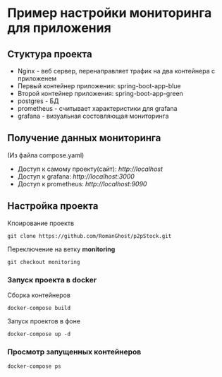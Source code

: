 # Пример настройки мониторинга для приложения

## Стуктура проекта
- Nginx - веб сервер, перенаправляет трафик на два контейнера с приложенем
- Первый контейнер приложения: spring-boot-app-blue
- Второй контейнер приложения: spring-boot-app-green
- postgres - БД
- prometheus - считывает характеристики для grafana
- grafana - визуальная состовляющая мониторинга

## Получение данных мониторинга
(Из файла compose.yaml)
- Доступ к самому проекту(сайт): _http://localhost_
- Доступ к grafana: _http://localhost:3000_
- Доступ к prometheus: _http://localhost:9090_

## Настройка проекта
Кпоирование проектв
``` shell
git clone https://github.com/RomanGhost/p2pStock.git
```
Переключение на ветку **monitoring**
``` shell
git checkout monitoring
```

### Запуск проекта в **docker**
Сборка контейнеров 
``` shell
docker-compose build
```
Запуск проектов в фоне
``` shell
docker-compose up -d
```
### Просмотр запущенных контейнеров
``` shell
docker-compose ps
```
